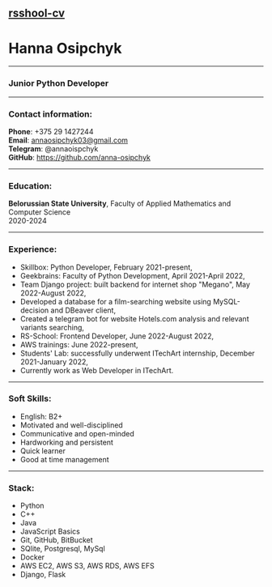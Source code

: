 ## [rsshool-cv](https://github.com/anna-osipchyk)

# Hanna Osipchyk
***
### Junior Python Developer
***
### Contact information:
<strong>Phone</strong>: +375 29 1427244  
<strong>Email</strong>: annaosipchyk03@gmail.com  
<strong>Telegram</strong>: @annaoispchyk  
<strong>GitHub</strong>: https://github.com/anna-osipchyk
***

### Education:
<strong>Belorussian State University</strong>,  Faculty of Applied Mathematics and Computer Science  
2020-2024

***
### Experience:
- Skillbox: Python Developer, February 2021-present,
- Geekbrains: Faculty of Python Development, April 2021-April 2022,
- Team Django project: built backend for internet shop "Megano", May 2022-August 2022,
- Developed a database for  a film-searching website using MySQL-decision and DBeaver client,
- Created a telegram bot for website Hotels.com analysis and relevant variants searching,
- RS-School: Frontend Developer, June 2022-August 2022,
- AWS trainings: June 2022-present,
- Students' Lab: successfully underwent ITechArt internship, December 2021-January 2022,
- Currently work as Web Developer in ITechArt.

***
### Soft Skills:
- English: B2+
- Motivated and well-disciplined
- Communicative and open-minded
- Hardworking and persistent
- Quick learner
- Good at time management

***
### Stack:
- Python
- C++
- Java
- JavaScript Basics
- Git, GitHub, BitBucket
- SQlite, Postgresql, MySql
- Docker
- AWS EC2, AWS S3, AWS RDS, AWS EFS
- Django, Flask